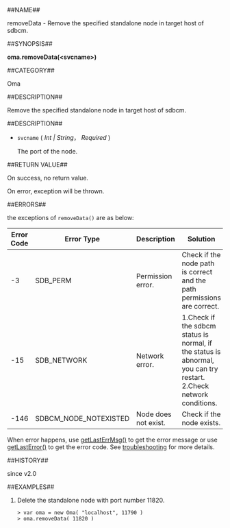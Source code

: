 
##NAME##

removeData - Remove the specified standalone node in target host of sdbcm.

##SYNOPSIS##

**oma.removeData(\<svcname\>)**

##CATEGORY##

Oma

##DESCRIPTION##

Remove the specified standalone node in target host of sdbcm.

##DESCRIPTION##

* `svcname` ( *Int | String*， *Required* )

	The port of the node.

##RETURN VALUE##

On success, no return value.

On error, exception will be thrown.

##ERRORS##

the exceptions of `removeData()` are as below:

| Error Code | Error Type | Description | Solution |
| ------ | --- | ------------ | ----------- |
| -3 | SDB_PERM | Permission error. | Check if the node path is correct and the path permissions are correct. |
| -15 | SDB_NETWORK | Network error. | 1.Check if the sdbcm status is normal, if the status is abnormal, you can try restart.  2.Check network conditions. |
| -146 | SDBCM_NODE_NOTEXISTED | Node does not exist. | Check if the node exists. |

When error happens, use [getLastErrMsg()](manual/Manual/Sequoiadb_Command/Global/getLastErrMsg.md)
to get the error message or use [getLastError()](manual/Manual/Sequoiadb_Command/Global/getLastError.md)
to get the error code. See [troubleshooting](manual/FAQ/faq_sdb.md) for 
more details.

##HISTORY##

since v2.0

##EXAMPLES##

1. Delete the standalone node with port number 11820. 

	```lang-javascript
	> var oma = new Oma( "localhost", 11790 )
	> oma.removeData( 11820 )
 	```